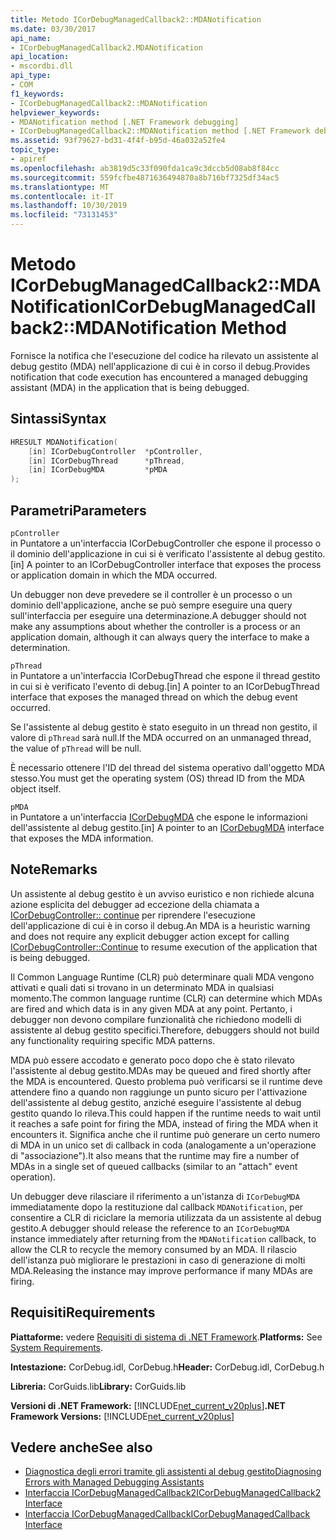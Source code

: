 ```yaml
---
title: Metodo ICorDebugManagedCallback2::MDANotification
ms.date: 03/30/2017
api_name:
- ICorDebugManagedCallback2.MDANotification
api_location:
- mscordbi.dll
api_type:
- COM
f1_keywords:
- ICorDebugManagedCallback2::MDANotification
helpviewer_keywords:
- MDANotification method [.NET Framework debugging]
- ICorDebugManagedCallback2::MDANotification method [.NET Framework debugging]
ms.assetid: 93f79627-bd31-4f4f-b95d-46a032a52fe4
topic_type:
- apiref
ms.openlocfilehash: ab3819d5c33f090fda1ca9c3dccb5d08ab8f84cc
ms.sourcegitcommit: 559fcfbe4871636494870a8b716bf7325df34ac5
ms.translationtype: MT
ms.contentlocale: it-IT
ms.lasthandoff: 10/30/2019
ms.locfileid: "73131453"
---
```

# <a name="icordebugmanagedcallback2mdanotification-method"></a><span data-ttu-id="ce7d9-102">Metodo ICorDebugManagedCallback2::MDANotification</span><span class="sxs-lookup"><span data-stu-id="ce7d9-102">ICorDebugManagedCallback2::MDANotification Method</span></span>
<span data-ttu-id="ce7d9-103">Fornisce la notifica che l'esecuzione del codice ha rilevato un assistente al debug gestito (MDA) nell'applicazione di cui è in corso il debug.</span><span class="sxs-lookup"><span data-stu-id="ce7d9-103">Provides notification that code execution has encountered a managed debugging assistant (MDA) in the application that is being debugged.</span></span>  
  
## <a name="syntax"></a><span data-ttu-id="ce7d9-104">Sintassi</span><span class="sxs-lookup"><span data-stu-id="ce7d9-104">Syntax</span></span>  
  
```cpp  
HRESULT MDANotification(  
    [in] ICorDebugController  *pController,  
    [in] ICorDebugThread      *pThread,  
    [in] ICorDebugMDA         *pMDA  
);  
```  
  
## <a name="parameters"></a><span data-ttu-id="ce7d9-105">Parametri</span><span class="sxs-lookup"><span data-stu-id="ce7d9-105">Parameters</span></span>  
 `pController`  
 <span data-ttu-id="ce7d9-106">in Puntatore a un'interfaccia ICorDebugController che espone il processo o il dominio dell'applicazione in cui si è verificato l'assistente al debug gestito.</span><span class="sxs-lookup"><span data-stu-id="ce7d9-106">[in] A pointer to an ICorDebugController interface that exposes the process or application domain in which the MDA occurred.</span></span>  
  
 <span data-ttu-id="ce7d9-107">Un debugger non deve prevedere se il controller è un processo o un dominio dell'applicazione, anche se può sempre eseguire una query sull'interfaccia per eseguire una determinazione.</span><span class="sxs-lookup"><span data-stu-id="ce7d9-107">A debugger should not make any assumptions about whether the controller is a process or an application domain, although it can always query the interface to make a determination.</span></span>  
  
 `pThread`  
 <span data-ttu-id="ce7d9-108">in Puntatore a un'interfaccia ICorDebugThread che espone il thread gestito in cui si è verificato l'evento di debug.</span><span class="sxs-lookup"><span data-stu-id="ce7d9-108">[in] A pointer to an ICorDebugThread interface that exposes the managed thread on which the debug event occurred.</span></span>  
  
 <span data-ttu-id="ce7d9-109">Se l'assistente al debug gestito è stato eseguito in un thread non gestito, il valore di `pThread` sarà null.</span><span class="sxs-lookup"><span data-stu-id="ce7d9-109">If the MDA occurred on an unmanaged thread, the value of `pThread` will be null.</span></span>  
  
 <span data-ttu-id="ce7d9-110">È necessario ottenere l'ID del thread del sistema operativo dall'oggetto MDA stesso.</span><span class="sxs-lookup"><span data-stu-id="ce7d9-110">You must get the operating system (OS) thread ID from the MDA object itself.</span></span>  
  
 `pMDA`  
 <span data-ttu-id="ce7d9-111">in Puntatore a un'interfaccia [ICorDebugMDA](../../../../docs/framework/unmanaged-api/debugging/icordebugmda-interface.md) che espone le informazioni dell'assistente al debug gestito.</span><span class="sxs-lookup"><span data-stu-id="ce7d9-111">[in] A pointer to an [ICorDebugMDA](../../../../docs/framework/unmanaged-api/debugging/icordebugmda-interface.md) interface that exposes the MDA information.</span></span>  
  
## <a name="remarks"></a><span data-ttu-id="ce7d9-112">Note</span><span class="sxs-lookup"><span data-stu-id="ce7d9-112">Remarks</span></span>  
 <span data-ttu-id="ce7d9-113">Un assistente al debug gestito è un avviso euristico e non richiede alcuna azione esplicita del debugger ad eccezione della chiamata a [ICorDebugController:: continue](../../../../docs/framework/unmanaged-api/debugging/icordebugcontroller-continue-method.md) per riprendere l'esecuzione dell'applicazione di cui è in corso il debug.</span><span class="sxs-lookup"><span data-stu-id="ce7d9-113">An MDA is a heuristic warning and does not require any explicit debugger action except for calling [ICorDebugController::Continue](../../../../docs/framework/unmanaged-api/debugging/icordebugcontroller-continue-method.md) to resume execution of the application that is being debugged.</span></span>  
  
 <span data-ttu-id="ce7d9-114">Il Common Language Runtime (CLR) può determinare quali MDA vengono attivati e quali dati si trovano in un determinato MDA in qualsiasi momento.</span><span class="sxs-lookup"><span data-stu-id="ce7d9-114">The common language runtime (CLR) can determine which MDAs are fired and which data is in any given MDA at any point.</span></span> <span data-ttu-id="ce7d9-115">Pertanto, i debugger non devono compilare funzionalità che richiedono modelli di assistente al debug gestito specifici.</span><span class="sxs-lookup"><span data-stu-id="ce7d9-115">Therefore, debuggers should not build any functionality requiring specific MDA patterns.</span></span>  
  
 <span data-ttu-id="ce7d9-116">MDA può essere accodato e generato poco dopo che è stato rilevato l'assistente al debug gestito.</span><span class="sxs-lookup"><span data-stu-id="ce7d9-116">MDAs may be queued and fired shortly after the MDA is encountered.</span></span> <span data-ttu-id="ce7d9-117">Questo problema può verificarsi se il runtime deve attendere fino a quando non raggiunge un punto sicuro per l'attivazione dell'assistente al debug gestito, anziché eseguire l'assistente al debug gestito quando lo rileva.</span><span class="sxs-lookup"><span data-stu-id="ce7d9-117">This could happen if the runtime needs to wait until it reaches a safe point for firing the MDA, instead of firing the MDA when it encounters it.</span></span> <span data-ttu-id="ce7d9-118">Significa anche che il runtime può generare un certo numero di MDA in un unico set di callback in coda (analogamente a un'operazione di "associazione").</span><span class="sxs-lookup"><span data-stu-id="ce7d9-118">It also means that the runtime may fire a number of MDAs in a single set of queued callbacks (similar to an "attach" event operation).</span></span>  
  
 <span data-ttu-id="ce7d9-119">Un debugger deve rilasciare il riferimento a un'istanza di `ICorDebugMDA` immediatamente dopo la restituzione dal callback `MDANotification`, per consentire a CLR di riciclare la memoria utilizzata da un assistente al debug gestito.</span><span class="sxs-lookup"><span data-stu-id="ce7d9-119">A debugger should release the reference to an `ICorDebugMDA` instance immediately after returning from the `MDANotification` callback, to allow the CLR to recycle the memory consumed by an MDA.</span></span> <span data-ttu-id="ce7d9-120">Il rilascio dell'istanza può migliorare le prestazioni in caso di generazione di molti MDA.</span><span class="sxs-lookup"><span data-stu-id="ce7d9-120">Releasing the instance may improve performance if many MDAs are firing.</span></span>  
  
## <a name="requirements"></a><span data-ttu-id="ce7d9-121">Requisiti</span><span class="sxs-lookup"><span data-stu-id="ce7d9-121">Requirements</span></span>  
 <span data-ttu-id="ce7d9-122">**Piattaforme:** vedere [Requisiti di sistema di .NET Framework](../../../../docs/framework/get-started/system-requirements.md).</span><span class="sxs-lookup"><span data-stu-id="ce7d9-122">**Platforms:** See [System Requirements](../../../../docs/framework/get-started/system-requirements.md).</span></span>  
  
 <span data-ttu-id="ce7d9-123">**Intestazione:** CorDebug.idl, CorDebug.h</span><span class="sxs-lookup"><span data-stu-id="ce7d9-123">**Header:** CorDebug.idl, CorDebug.h</span></span>  
  
 <span data-ttu-id="ce7d9-124">**Libreria:** CorGuids.lib</span><span class="sxs-lookup"><span data-stu-id="ce7d9-124">**Library:** CorGuids.lib</span></span>  
  
 <span data-ttu-id="ce7d9-125">**Versioni di .NET Framework:** [!INCLUDE[net_current_v20plus](../../../../includes/net-current-v20plus-md.md)]</span><span class="sxs-lookup"><span data-stu-id="ce7d9-125">**.NET Framework Versions:** [!INCLUDE[net_current_v20plus](../../../../includes/net-current-v20plus-md.md)]</span></span>  
  
## <a name="see-also"></a><span data-ttu-id="ce7d9-126">Vedere anche</span><span class="sxs-lookup"><span data-stu-id="ce7d9-126">See also</span></span>

- [<span data-ttu-id="ce7d9-127">Diagnostica degli errori tramite gli assistenti al debug gestito</span><span class="sxs-lookup"><span data-stu-id="ce7d9-127">Diagnosing Errors with Managed Debugging Assistants</span></span>](../../../../docs/framework/debug-trace-profile/diagnosing-errors-with-managed-debugging-assistants.md)
- [<span data-ttu-id="ce7d9-128">Interfaccia ICorDebugManagedCallback2</span><span class="sxs-lookup"><span data-stu-id="ce7d9-128">ICorDebugManagedCallback2 Interface</span></span>](../../../../docs/framework/unmanaged-api/debugging/icordebugmanagedcallback2-interface.md)
- [<span data-ttu-id="ce7d9-129">Interfaccia ICorDebugManagedCallback</span><span class="sxs-lookup"><span data-stu-id="ce7d9-129">ICorDebugManagedCallback Interface</span></span>](../../../../docs/framework/unmanaged-api/debugging/icordebugmanagedcallback-interface.md)
